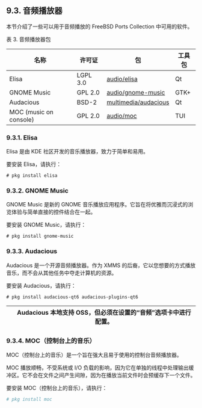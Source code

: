 ## 9.3. 音频播放器

本节介绍了一些可以用于音频播放的 FreeBSD Ports Collection 中可用的软件。

表 3. 音频播放器包

| 名称                   | 许可证   | 包                                                                                | 工具包 |
| ---------------------- | -------- | --------------------------------------------------------------------------------- | ------ |
| Elisa                  | LGPL 3.0 | [audio/elisa](https://cgit.freebsd.org/ports/tree/audio/elisa/)                   | Qt     |
| GNOME Music            | GPL 2.0  | [audio/gnome-music](https://cgit.freebsd.org/ports/tree/audio/gnome-music/)       | GTK+   |
| Audacious              | BSD-2    | [multimedia/audacious](https://cgit.freebsd.org/ports/tree/multimedia/audacious/) | Qt     |
| MOC (music on console) | GPL 2.0  | [audio/moc](https://cgit.freebsd.org/ports/tree/audio/moc/)                       | TUI    |

### 9.3.1. Elisa

Elisa 是由 KDE 社区开发的音乐播放器，致力于简单和易用。

要安装 Elisa，请执行：

```
# pkg install elisa
```

### 9.3.2. GNOME Music

GNOME Music 是新的 GNOME 音乐播放应用程序。它旨在将优雅而沉浸式的浏览体验与简单直接的控件结合在一起。

要安装 GNOME Music，请执行：

```
# pkg install gnome-music
```

### 9.3.3. Audacious

Audacious 是一个开源音频播放器。作为 XMMS 的后裔，它以您想要的方式播放音乐，而不会从其他任务中夺走计算机的资源。

要安装 Audacious，请执行：

```
# pkg install audacious-qt6 audacious-plugins-qt6
```

|     | Audacious 本地支持 OSS，但必须在设置的“音频”选项卡中进行配置。 |
| --- | -------------------------------------------------------------- |

### 9.3.4. MOC（控制台上的音乐）

MOC（控制台上的音乐）是一个旨在强大且易于使用的控制台音频播放器。

MOC 播放顺畅，不受系统或 I/O 负载的影响，因为它在单独的线程中处理输出缓冲区。它不会在文件之间产生间隙，因为在播放当前文件时会预缓存下一个文件。

要安装 MOC（控制台上的音乐），请执行：

```bash
# pkg install moc
```
